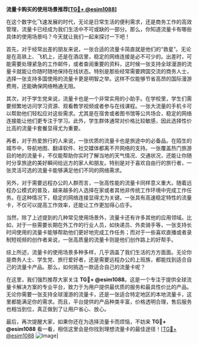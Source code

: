 **流量卡购买的使用场景推荐[[TG💪+ @esim1088](https://t.me/s/esim1088)]**

在这个数字化飞速发展的时代，无论是日常生活的便利需求，还是商务工作的高效管理，流量卡已经成为我们生活中不可或缺的一部分。那么，你知道流量卡有哪些具体的使用场景吗？今天就让我们一起来探讨一下吧！

首先，对于经常出差的朋友来说，一张合适的流量卡简直就是他们的“救星”。无论是在高铁上、飞机上，还是在酒店里，稳定的网络连接是必不可少的。出差时，可能需要处理紧急的工作邮件，或者查阅重要的资料，这时候一张支持全球漫游的流量卡就能让你随时随地保持在线状态。特别是那些经常需要跨国交流的商务人士，选择一张支持多国使用的流量卡更是明智之举。这样不仅能够节省高昂的国际漫游费用，还能确保网络畅通无阻。

其次，对于学生党来说，流量卡也是一个非常实用的小助手。在学校里，学生们需要频繁地访问学习资源、观看教学视频或者参与在线课程。一张大流量的手机卡可以帮助他们轻松应对这些需求。尤其是在宿舍或者图书馆等公共场合，稳定的网络连接能让他们更专注于学习。此外，学生群体通常对价格比较敏感，因此选择性价比高的流量卡套餐显得尤为重要。

再者，对于热爱旅行的人来说，一张优质的流量卡也是旅途中的必备品。在陌生的城市中，导航地图、翻译软件、社交媒体都离不开网络的支持。一张覆盖热门旅游目的地的流量卡，不仅能帮助你实时了解当地的天气情况、交通状况，还能让你随时分享旅途的美好瞬间给远方的家人和朋友。特别是对于喜欢自由行的旅行者，一张灵活可选的流量卡能够满足他们不同的网络需求。

另外，对于需要远程办公的人群而言，一张高性能的流量卡同样意义重大。随着远程办公模式的普及，越来越多的人选择在家或者其他非传统工作环境中完成工作任务。在这种情况下，稳定的网络连接显得尤为关键。一张具有高速稳定特性的流量卡，不仅可以提高工作效率，还能让工作更加得心应手。

当然，除了上述提到的几种常见使用场景外，流量卡还有许多其他的应用领域。比如，对于一些需要长期在外工作的行业人员，如快递员、外卖骑手等，一张支持长时间使用的流量卡能够帮助他们更好地完成工作任务；而对于一些喜欢直播或者录制短视频的创作者来说，一张高质量的流量卡则是他们创作路上的好帮手。

综上所述，流量卡的使用场景多种多样，几乎涵盖了我们生活的方方面面。无论你是商务人士、学生党、旅行爱好者，还是需要远程办公的上班族，都能找到适合自己的流量卡产品。那么，如何挑选一款适合自己的流量卡呢？

在这里，我们强烈推荐大家关注 **TG💪+ @esim1088**。这是一个专注于提供全球流量卡解决方案的专业平台，致力于为用户提供最优质的服务和最具性价比的产品。无论你需要一张支持全球漫游的流量卡，还是一张适合特定地区的本地流量卡，这里都能满足你的需求。而且，平台提供的产品种类丰富，价格透明合理，售后服务也相当到位，真正做到了让用户省心、放心。

最后，再次提醒大家，如果你还在为选择流量卡而烦恼，不妨来 **TG💪+ @esim1088** 看一看，相信这里会是你找到理想流量卡的最佳途径！[[TG💪+ @esim1088](https://t.me/s/esim1088) ![Image](https://i.postimg.cc/4NQfJmqS/Snipaste-2025-05-13-00-14-12.png)]